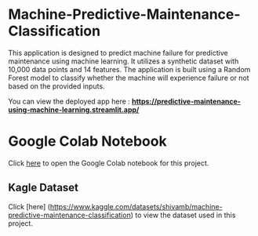 # Machine-Predictive-Maintenance-Classification
This application is designed to predict machine failure for predictive maintenance using machine learning. It utilizes a synthetic dataset with 10,000 data points and 14 features. The application is built using a Random Forest model to classify whether the machine will experience failure or not based on the provided inputs.

You can view the deployed app here : **https://predictive-maintenance-using-machine-learning.streamlit.app/**

# Google Colab Notebook
Click [here](https://colab.research.google.com/drive/1RmnU5BELnAkKlRt15Zdgl5gdDANM2wbI) to open the Google Colab notebook for this project.

## Kagle Dataset
Click [here] (https://www.kaggle.com/datasets/shivamb/machine-predictive-maintenance-classification) to view the dataset used in this project.
